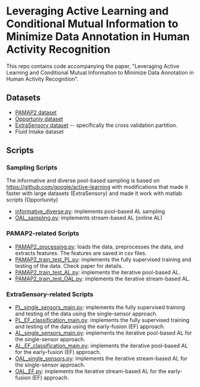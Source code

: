 # Leveraging Active Learning and Conditional Mutual Information to Minimize Data Annotation in Human Activity Recognition
This repo contains code accompanying the paper, "Leveraging Active Learning and Conditional Mutual Information to Minimize Data Annotation in Human Activity Recognition". 

## Datasets 

- [PAMAP2 dataset](https://archive.ics.uci.edu/ml/datasets/PAMAP2+Physical+Activity+Monitoring)
- [Opportuniy dataset](https://archive.ics.uci.edu/ml/datasets/opportunity+activity+recognition)
- [ExtraSensory dataset](http://extrasensory.ucsd.edu) -- specifically the cross validation partition.
- Fluid Intake dataset

## Scripts

### Sampling Scripts
The informative and diverse pool-based sampling is based on https://github.com/google/active-learning with modifications that made it faster with large datasets (ExtraSensory) and made it work with matlab scripts (Opportunity)
- [informative_diverse.py](informative_diverse.py): implements pool-based AL sampling 
- [OAL_sampling.py](OAL_sampling.py): implements stream-based AL (online AL)

### PAMAP2-related Scripts
- [PAMAP2_processing.py](PAAMP2_processing.py): loads the data, preprocesses the data, and extracts features. The features are saved in csv files.
- [PAMAP2_train_test_PL.py](PAMAP2_train_test_PL.py): implements the fully supervised training and testing of the data. Check paper for details.
- [PAMAP2_train_test_AL.py](PAMAP2_train_test_AL.py): implements the iterative pool-based AL.  
- [PAMAP2_train_test_OAL.py](PAMAP2_train_test_OAL.py): implements the iterative stream-based AL.  

### ExtraSensory-related Scripts
- [PL_single_sensors_main.py](PL_single_sensors_main.py): implements the fully supervised training and testing of the data using the single-sensor approach. 
- [PL_EF_classification_main.py](PL_EF_classification_main.py): implements the fully supervised training and testing of the data using the early-fusion (EF) approach.
- [AL_single_sensors_main.py](AL_single_sensors_main.py): implements the iterative pool-based AL for the single-sensor approach.  
- [AL_EF_classification_main.py](AL_EF_classification_main.py): implements the iterative pool-based AL for the early-fusion (EF) approach. 
- [OAL_single_sensors.py](OAL_single_sensors.py): implements the iterative stream-based AL for the single-sensor approach. 
- [OAL_EF.py](OAL_EF.py): implements the iterative stream-based AL for the early-fusion (EF) approach. 
